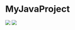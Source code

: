# MyJavaProject


<img src = "[https://github.com/Losecow/MyJavaProject/tree/master/photo](https://github.com/Losecow/MyJavaProject/blob/master/photo/1.png)">



<img src = "[[https://github.com/Losecow/MyJavaProject/tree/master/photo](https://github.com/Losecow/MyJavaProject/blob/master/photo/2.png)](https://github.com/Losecow/MyJavaProject/blob/master/photo/2.png)">
